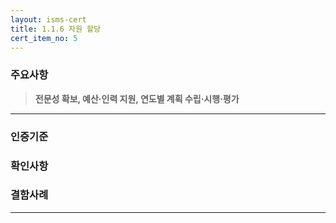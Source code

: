 ```yaml
---
layout: isms-cert
title: 1.1.6 자원 할당
cert_item_no: 5
---
```


### 주요사항  
> **전문성 확보, 예산·인력 지원, 연도별 계획 수립·시행·평가**

---  

### 인증기준


### 확인사항



### 결함사례



---


